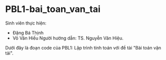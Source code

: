 # PBL1-bai_toan_van_tai

Sinh viên thực hiện:
- Đặng Bá Thịnh
- Võ Văn Hiếu
Người hướng dẫn: TS. Nguyễn Văn Hiệu.

Dưới đây là đoạn code của PBL1: Lập trình tính toán với đề tài "Bài toán vận tải".
